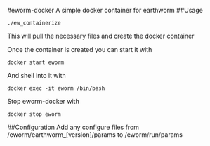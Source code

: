 #eworm-docker
A simple docker container for earthworm
##Usage 

<code>./ew_containerize</code>

This will pull the necessary files and create the docker container

Once the container is created you can start it with

<code>docker start eworm</code>

And shell into it with

<code>docker exec -it eworm /bin/bash </code>

Stop eworm-docker with

<code>docker stop eworm</code>

##Configuration
Add any configure files from /eworm/earthworm_[version]/params to /eworm/run/params

